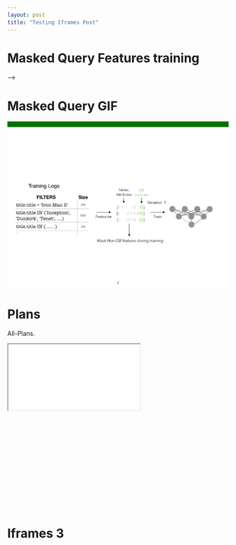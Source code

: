 ```yaml
---
layout: post
title: "Testing Iframes Post"
---
```


# Masked Query Features training

<!--<iframe id="video" width="560" height="500" autoplay muted loop playsinline-->
<!--src="/assets/robust_cardinalities/test-vid.mov"-->
<!-->-->
<!--</iframe>-->

# Masked Query GIF

![MaskedQueryTraining](/assets/robust_cardinalities/test2.gif)

# Plans

All-Plans.

<div class="video-container">
<iframe src="/assets/robust_cardinalities/AllPlans-Comparison-Bar.html" title="Test"
>
</iframe>
</div>


<br/> <br/>
<br/> <br/>
<br/> <br/>
<br/> <br/>
<br/> <br/>
<br/> <br/>

# Iframes 3
